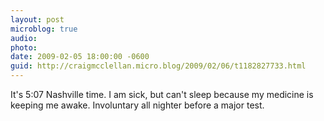 ```yaml
---
layout: post
microblog: true
audio: 
photo: 
date: 2009-02-05 18:00:00 -0600
guid: http://craigmcclellan.micro.blog/2009/02/06/t1182827733.html
---
```

It's 5:07 Nashville time.  I am sick, but can't sleep because my medicine is keeping me awake.  Involuntary all nighter before a major test.

